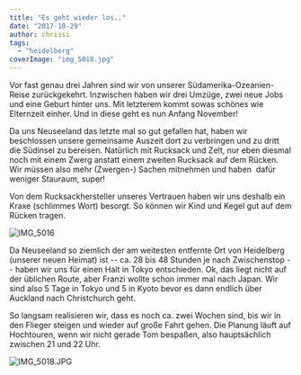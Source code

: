 ```yaml
---
title: "Es geht wieder los.."
date: "2017-10-29"
author: chrissi
tags: 
  - "heidelberg"
coverImage: "img_5018.jpg"
---
```


Vor fast genau drei Jahren sind wir von unserer Südamerika-Ozeanien-Reise zurückgekehrt. Inzwischen haben wir drei Umzüge, zwei neue Jobs und eine Geburt hinter uns. Mit letzterem kommt sowas schönes wie Elternzeit einher. Und in diese geht es nun Anfang November!

Da uns Neuseeland das letzte mal so gut gefallen hat, haben wir beschlossen unsere gemeinsame Auszeit dort zu verbringen und zu dritt die Südinsel zu bereisen. Natürlich mit Rucksack und Zelt, nur eben diesmal noch mit einem Zwerg anstatt einem zweiten Rucksack auf dem Rücken. Wir müssen also mehr (Zwergen-) Sachen mitnehmen und haben  dafür weniger Stauraum, super!

Von dem Rucksackhersteller unseres Vertrauen haben wir uns deshalb ein Kraxe (schlimmes Wort) besorgt. So können wir Kind und Kegel gut auf dem Rücken tragen.

![IMG_5016](images/img_5016.jpg)

Da Neuseeland so ziemlich der am weitesten entfernte Ort von Heidelberg (unserer neuen Heimat) ist -- ca. 28 bis 48 Stunden je nach Zwischenstop -- haben wir uns für einen Halt in Tokyo entschieden. Ok, das liegt nicht auf der üblichen Route, aber Franzi wollte schon immer mal nach Japan. Wir sind also 5 Tage in Tokyo und 5 in Kyoto bevor es dann endlich über Auckland nach Christchurch geht.

So langsam realisieren wir, dass es noch ca. zwei Wochen sind, bis wir in den Flieger steigen und wieder auf große Fahrt gehen. Die Planung läuft auf Hochtouren, wenn wir nicht gerade Tom bespaßen, also hauptsächlich zwischen 21 und 22 Uhr.

![IMG_5018.JPG](images/img_5018.jpg)
